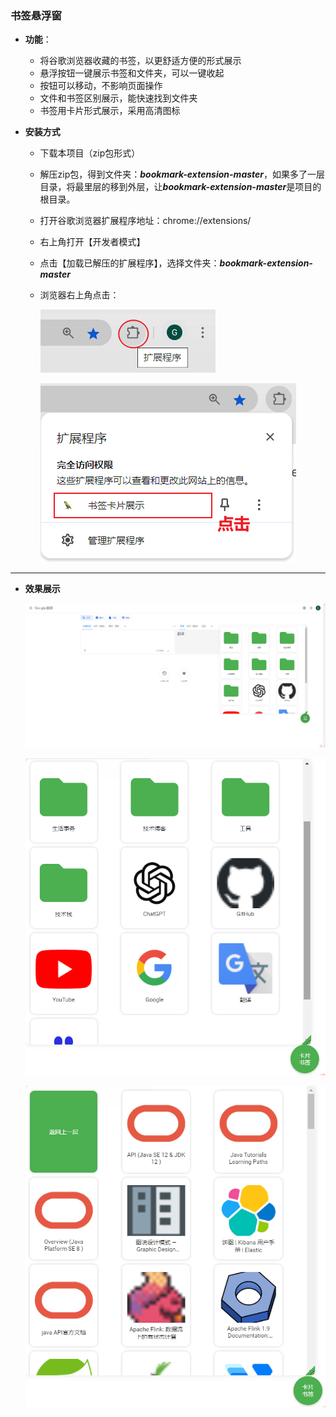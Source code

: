 ### 书签悬浮窗

+ **功能**：
  + 将谷歌浏览器收藏的书签，以更舒适方便的形式展示
  + 悬浮按钮一键展示书签和文件夹，可以一键收起
  + 按钮可以移动，不影响页面操作
  + 文件和书签区别展示，能快速找到文件夹
  + 书签用卡片形式展示，采用高清图标	
  
+ **安装方式**

  + 下载本项目（zip包形式）

  + 解压zip包，得到文件夹：***bookmark-extension-master***，如果多了一层目录，将最里层的移到外层，让***bookmark-extension-master***是项目的根目录。

  + 打开谷歌浏览器扩展程序地址：chrome://extensions/

  + 右上角打开【开发者模式】

  + 点击【加载已解压的扩展程序】，选择文件夹：***bookmark-extension-master***

  + 浏览器右上角点击：

    ![](.//pic//Snipaste_2024-10-02_12-23-35.png)

    ![](.//pic//Snipaste_2024-10-02_12-24-06.png)



---

+ **效果展示**

  ![](.//pic//Snipaste_2024-10-02_12-21-19.png)

  ![](.//pic//Snipaste_2024-10-02_12-18-43.png)

  ![](.//pic//Snipaste_2024-10-02_12-20-32.png)

  